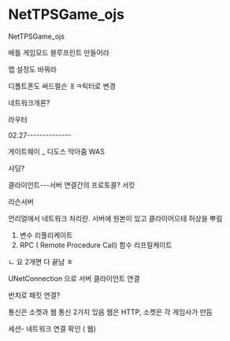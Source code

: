# NetTPSGame_ojs
NetTPSGame_ojs


배틀 게임모드 블루프린트 만들어라

맵 설정도 바꿔라

디폴트폰도 써드펄슨 ㅐㅋ릭터로 변경

네트워크개론?


라우터

02.27--------------

게이트웨이 _ 디도스 막아줌
WAS

샤딩?

클라이언트---서버 연결간의 프로토콜? 서킷

리슨서버


언리얼에서 네트워크 처리란.
 서버에 원본이 있고 클라이어으테 허상을 뿌림
1. 변수 리플리케이트
2. RPC ( Remote Procedure Call) 함수 리프릴케이트

 ㄴ  요 2개면 다 끝남 ㅎ

UNetConnection 으로 서버 클라이언트 연결

번치로 패킷 연결?

통신은 소켓과 웹 통신 2가지 있음
웹은 HTTP, 소켓은 각 게임사가 만듬

세션- 네트워크 연결 확인 ( 웹)

